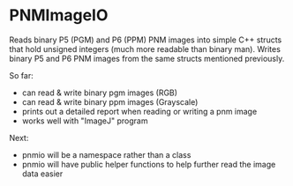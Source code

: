 # PNMImageIO
Reads binary P5 (PGM) and P6 (PPM) PNM images into simple C++ structs that hold unsigned integers (much more readable than binary man).
Writes binary P5 and P6 PNM images from the same structs mentioned previously.

So far:

  - can read & write binary pgm images (RGB)
  - can read & write binary ppm images (Grayscale)
  - prints out a detailed report when reading or writing a pnm image
  - works well with "ImageJ" program
  
Next:

  - pnmio will be a namespace rather than a class
  - pnmio will have public helper functions to help further read the image data easier
